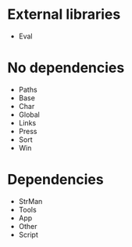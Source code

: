 # External libraries
* Eval

# No dependencies
* Paths
* Base
* Char
* Global
* Links
* Press
* Sort
* Win

# Dependencies
* StrMan
* Tools
* App
* Other
* Script